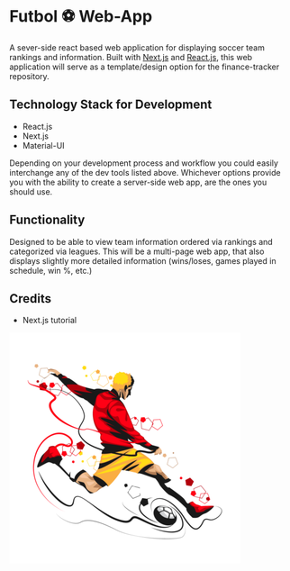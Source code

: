 # Futbol ⚽ Web-App 
A sever-side react based web application for displaying soccer team rankings and information. Built with [Next.js]() and [React.js](), this web application will serve as a template/design option for the finance-tracker repository. 

## Technology Stack for Development
* React.js
* Next.js 
* Material-UI 

Depending on your development process and workflow you could easily interchange any of the dev tools listed above. Whichever options provide you with the ability to create a server-side web app, are the ones you should use. 

## Functionality 
Designed to be able to view team information ordered via rankings and categorized via leagues. This will be a multi-page web app, that also displays slightly more detailed information (wins/loses, games played in schedule, win %, etc.)

## Credits 
* Next.js tutorial

![Diagram1](https://github.com/Jzbonner/futbol-next/blob/master/img-media/soccer-player.png?raw=true)
